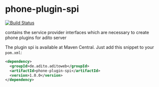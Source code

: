 # phone-plugin-spi
[![Build Status](https://travis-ci.org/aditosoftware/phone-plugin-spi.svg?branch=master)](https://travis-ci.org/aditosoftware/phone-plugin-spi)


contains the service provider interfaces which are necessary to create phone plugins for adito server


The plugin spi is available at Maven Central. Just add this snippet to your `pom.xml`:
```xml
<dependency>
  <groupId>de.adito.aditoweb</groupId>
  <artifactId>phone-plugin-spi</artifactId>
  <version>1.0.0</version>
</dependency>
```
